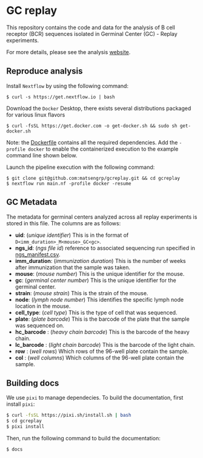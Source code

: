 # GC replay

This repository contains the code and data for the analysis of B cell receptor (BCR) sequences isolated in Germinal Center (GC) - Replay experiments.

For more details, please see the analysis [website](https://matsengrp.github.io/gcreplay/).

## Reproduce analysis

Install `Nextflow` by using the following command:

    $ curl -s https://get.nextflow.io | bash

Download the `Docker` Desktop, there exists several distributions packaged for
various linux flavors

    $ curl -fsSL https://get.docker.com -o get-docker.sh && sudo sh get-docker.sh

Note: the [Dockerfile](docker/Dockerfile) contains all the required dependencies.
Add the `-profile docker` to enable the containerized execution to the
example command line shown below.

Launch the pipeline execution with the following command:

    $ git clone git@github.com:matsengrp/gcreplay.git && cd gcreplay
    $ nextflow run main.nf -profile docker -resume

## GC Metadata

The metadata for germinal centers analyzed across all replay experiments is stored in this file. The columns are as follows:

- **uid**: (_unique identifier_) This is in the format of `D<imm_duration>_M<mouse>_GC<gc>`. 
- **ngs_id**: (_ngs file id_) reference to associated sequencing run specified in [ngs_manifest.csv](https://github.com/matsengrp/gcreplay/blob/main/ngs_manifest.csv).
- **imm_duration**: (_immunization duration_) This is the number of weeks after immunization that the sample was taken.
- **mouse**: (_mouse number_) This is the unique identifier for the mouse.
- **gc**: (_germinal center number_) This is the unique identifier for the germinal center.
- **strain**: (_mouse strain_) This is the strain of the mouse.
- **node**: (_lymph node number_) This identifies the specific lymph node location in the mouse.
- **cell_type**: (_cell type_) This is the type of cell that was sequenced.
- **plate**: (_plate barcode_) This is the barcode of the plate that the sample was sequenced on.
- **hc_barcode** : (_heavy chain barcode_) This is the barcode of the heavy chain.
- **lc_barcode** : (_light chain barcode_) This is the barcode of the light chain.
- **row** : (_well rows_) Which rows of the 96-well plate contain the sample.
- **col** : (_well columns_) Which columns of the 96-well plate contain the sample.

## Building docs

We use `pixi` to manage dependecies. To build the documentation, first install `pixi`:

```bash
$ curl -fsSL https://pixi.sh/install.sh | bash
$ cd gcreplay
$ pixi install
```

Then, run the following command to build the documentation:

```bash
$ docs
```